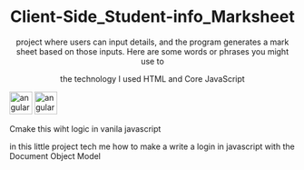 


<h1 align="center">
  Client-Side_Student-info_Marksheet
</h1>

<p align="center">
  project where users can input details, and the program generates a mark sheet based on those inputs. Here are some words or phrases you might use to 
</p>
<p align="center">
  the technology I used HTML and Core JavaScript
</p>
<div  style={{display:flex}}>
  <img src="https://miro.medium.com/v2/resize:fit:512/1*W3ZHer9j6Cxzh78m0jLLdw.png" alt="angular" width="40" height="40"/> 
    <img src="https://cdn-icons-png.flaticon.com/512/732/732212.png" alt="angular" width="40" height="40"/> 
</div>

<p>Cmake this wiht logic in vanila javascript </p>
<p>in this little project tech me how to make a write a login in javascript with the Document Object Model </p>

  
